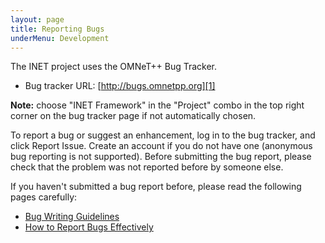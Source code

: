 ```yaml
---
layout: page
title: Reporting Bugs
underMenu: Development
---
```


The INET project uses the OMNeT++ Bug Tracker.

*   Bug tracker URL: [http://bugs.omnetpp.org][1]

**Note:** choose "INET Framework" in the "Project" combo in the top right corner on the bug tracker page if not automatically chosen.

To report a bug or suggest an enhancement, log in to the bug tracker, and click Report Issue. Create an account if you do not have one (anonymous bug reporting is not supported). Before submitting the bug report, please check that the problem was not reported before by someone else.

If you haven't submitted a bug report before, please read the following pages carefully:

*   [Bug Writing Guidelines][2]
*   [How to Report Bugs Effectively][3]

 [1]: http://dev.omnetpp.org/bugs/view_all_bug_page.php?project_id=2
 [2]: https://bugs.eclipse.org/bugs/page.cgi?id=bug-writing.html
 [3]: http://www.chiark.greenend.org.uk/%7Esgtatham/bugs.html